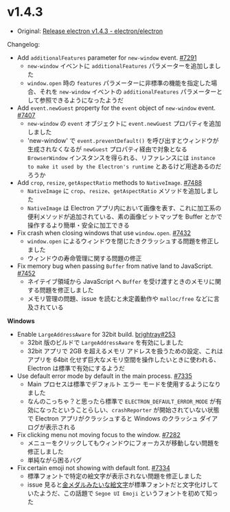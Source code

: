 # v1.4.3

* Original: [Release electron v1.4.3 - electron/electron](https://github.com/electron/electron/releases/tag/v1.4.3)

Changelog:

* Add `additionalFeatures` parameter for `new-window` event. [#7291](https://github.com/electron/electron/pull/7291)
  * `new-window` イベントに `additionalFeatures` パラメーターを追加しました
  * `window.open` 時の `features` パラメーターに非標準の機能を指定した場合、それを `new-window` イベントの `additionalFeatures` パラメーターとして参照できるようになったようだ
* Add `event.newGuest` property for the `event` object of `new-window` event. [#7407](https://github.com/electron/electron/pull/7407)
  * `new-window` の `event` オブジェクトに `event.newGuest` プロパティを追加しました
  * 'new-window' で `event.preventDefault()` を呼び出すとウィンドウが生成されなくなるが `newGuest` プロパティ経由で対象となる `BrowserWindow` インスタンスを得られる、リファレンスには `instance to make it used by the Electron's runtime` とあるけど用途あるのだろうか
* Add `crop`, `resize`, `getAspectRatio` methods to `NativeImage`. [#7488](https://github.com/electron/electron/pull/7488)
  * `NativeImage` に `crop`、`resize`、`getAspectRatio` メソッドを追加しました
  * `NativeImage` は Electron アプリ内において画像を表す、これに加工系の便利メソッドが追加されている、素の画像ビットマップを Buffer とかで操作するより簡単・安全に加工できる
* Fix crash when closing windows that use `window.open`. [#7432](https://github.com/electron/electron/pull/7432)
  * `window.open` によるウィンドウを閉じたきクラッシュする問題を修正しました
  * ウィンドウの寿命管理に関する問題の修正
* Fix memory bug when passing `Buffer` from native land to JavaScript. [#7452](https://github.com/electron/electron/pull/7452)
  * ネイテイブ領域から JavaScript へ `Buffer` を受け渡すときのメモリに関する問題を修正しました
  * メモリ管理の問題、issue を読むと未定義動作や `malloc/free` などに言及されている

**Windows**

* Enable `LargeAddressAware` for 32bit build. [brightray#253](https://github.com/electron/brightray/pull/253)
  * 32bit 版のビルドで `LargeAddressAware` を有効にしました
  * 32bit アプリで 2GB を超えるメモリ アドレスを扱うための設定、これはアプリを 64bit 化せず巨大なメモリ空間を操作したいときに使われる、Electron は標準で有効にするようだ
* Use default error mode by default in the main process. [#7335](https://github.com/electron/electron/pull/7335)
  * Main プロセスは標準でデフォルト エラー モードを使用するようになりました
  * なんのこっちゃ？と思ったら標準で `ELECTRON_DEFAULT_ERROR_MODE` が有効になったということらしい、`crashReporter` が開始されていない状態で Electron アプリがクラッシュすると Windows のクラッシュ ダイアログが表示される
* Fix clicking menu not moving focus to the window. [#7282](https://github.com/electron/electron/pull/7282)
  * メニューをクリックしてもウィンドウにフォーカスが移動しない問題を修正しました
  * 単純ながら困るバグ
* Fix certain emoji not showing with default font. [#7334](https://github.com/electron/electron/pull/7334)
  * 標準フォントで特定の絵文字が表示されない問題を修正しました
  * issue 見ると[金メダルみたいな絵文字](http://emojipedia.org/first-place-medal/)が標準フォントだと文字化けしていたようだ、この話題で `Segoe UI Emoji` というフォントを初めて知った
